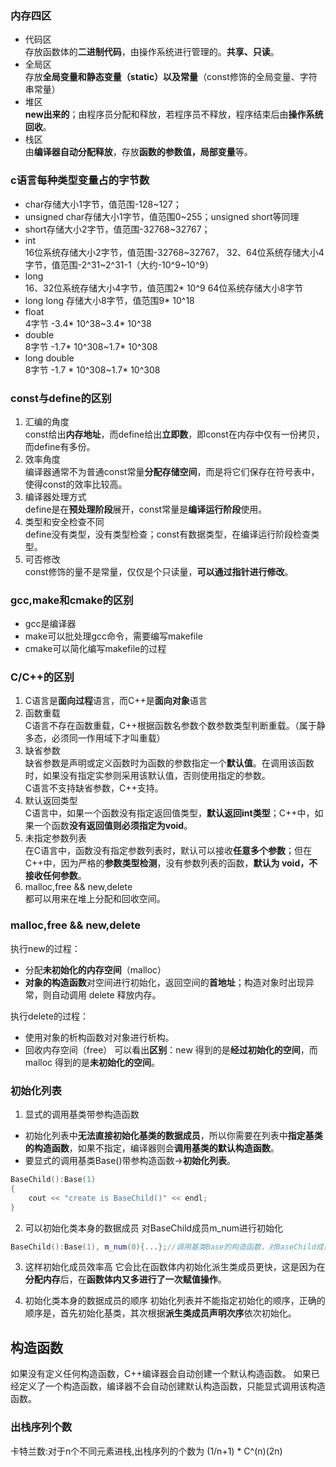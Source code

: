 ### 内存四区
- 代码区  
存放函数体的**二进制代码**，由操作系统进行管理的。**共享、只读**。
- 全局区  
存放**全局变量和静态变量（static）以及常量**（const修饰的全局变量、字符串常量）
- 堆区  
**new出来的**；由程序员分配和释放，若程序员不释放，程序结束后由**操作系统回收**。
- 栈区  
由**编译器自动分配释放**，存放**函数的参数值，局部变量**等。

### c语言每种类型变量占的字节数
- char存储大小1字节，值范围-128~127；
- unsigned char存储大小1字节，值范围0~255；unsigned short等同理
- short存储大小2字节，值范围-32768~32767；
- int  
16位系统存储大小2字节，值范围-32768~32767，
32、64位系统存储大小4字节，值范围-2^31~2^31-1（大约-10^9~10^9）
- long  
16、32位系统存储大小4字节，值范围2* 10^9
64位系统存储大小8字节
- long long
存储大小8字节，值范围9* 10^18
- float  
4字节  -3.4* 10^38~3.4* 10^38 
- double  
8字节  -1.7* 10^308~1.7* 10^308
- long double  
8字节  -1.7 * 10^308~1.7* 10^308
### const与define的区别
1. 汇编的角度  
const给出**内存地址**，而define给出**立即数**，即const在内存中仅有一份拷贝，而define有多份。
2. 效率角度  
编译器通常不为普通const常量**分配存储空间**，⽽是将它们保存在符号表中，使得const的效率比较高。
3. 编译器处理方式  
define是在**预处理阶段**展开，const常量是**编译运行阶段**使用。
4. 类型和安全检查不同  
define没有类型，没有类型检查；const有数据类型，在编译运行阶段检查类型。
5. 可否修改  
const修饰的量不是常量，仅仅是个只读量，**可以通过指针进行修改**。

### gcc,make和cmake的区别
- gcc是编译器
- make可以批处理gcc命令，需要编写makefile
- cmake可以简化编写makefile的过程

### C/C++的区别
1. C语言是**面向过程**语言，⽽C++是**面向对象**语言
2. 函数重载  
C语言不存在函数重载，C++根据函数名参数个数参数类型判断重载。（属于静多态，必须同一作用域下才叫重载）
3. 缺省参数  
缺省参数是声明或定义函数时为函数的参数指定一个**默认值**。在调用该函数时，如果没有指定实参则采用该默认值，否则使⽤指定的参数。  
C语言不支持缺省参数，C++支持。
4. 默认返回类型  
C语言中，如果⼀个函数没有指定返回值类型，**默认返回int类型**；C++中，如果⼀个函数**没有返回值则必须指定为void**。
5. 未指定参数列表  
在C语言中，函数没有指定参数列表时，默认可以接收**任意多个参数**；但在C++中，因为严格的**参数类型检测**，没有参数列表的函数，**默认为 void，不接收任何参数**。
6. malloc,free && new,delete  
都可以用来在堆上分配和回收空间。  

### malloc,free && new,delete 
执行new的过程：
- 分配**未初始化的内存空间**（malloc）
- **对象的构造函数**对空间进行初始化，返回空间的**首地址**；构造对象时出现异常，则自动调用 delete 释放内存。

执行delete的过程：
- 使用对象的析构函数对对象进行析构。
- 回收内存空间（free）
可以看出**区别**：new 得到的是**经过初始化的空间**，⽽ malloc 得到的是**未初始化的空间**。
### 初始化列表
1. 显式的调用基类带参构造函数
- 初始化列表中**无法直接初始化基类的数据成员**，所以你需要在列表中**指定基类的构造函数**，如果不指定，编译器则会**调用基类的默认构造函数**。
- 要显式的调用基类Base()带参构造函数->**初始化列表**。
```C++
BaseChild():Base(1)
{
    cout << "create is BaseChild()" << endl;
}
```
2. 可以初始化类本身的数据成员
对BaseChild成员m_num进行初始化
```C++
BaseChild():Base(1), m_num(0){...};//调用基类Base的构造函数，对BaseChild成员m_num进行初始化
```
3. 这样初始化成员效率高
它会比在函数体内初始化派生类成员更快，这是因为在**分配内存**后，在**函数体内又多进行了一次赋值操作**。

4. 初始化类本身的数据成员的顺序
初始化列表并不能指定初始化的顺序，正确的顺序是，首先初始化基类，其次根据**派生类成员声明次序**依次初始化。

## 构造函数
如果没有定义任何构造函数，C++编译器会自动创建一个默认构造函数。
如果已经定义了一个构造函数，编译器不会自动创建默认构造函数，只能显式调用该构造函数。

### 出栈序列个数
卡特兰数:对于n个不同元素进栈,出栈序列的个数为 (1/n+1) * C^(n)(2n) 
